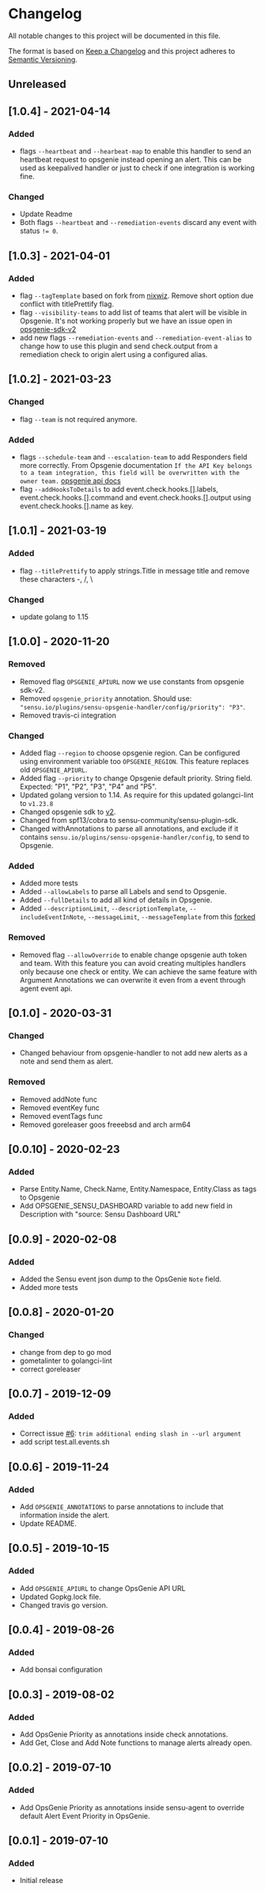 # Changelog
All notable changes to this project will be documented in this file.

The format is based on [Keep a Changelog](http://keepachangelog.com/en/1.0.0/)
and this project adheres to [Semantic
Versioning](http://semver.org/spec/v2.0.0.html).

## Unreleased

## [1.0.4] - 2021-04-14
### Added
- flags `--heartbeat` and `--hearbeat-map` to enable this handler to send an heartbeat request to opsgenie instead opening an alert. This can be used as keepalived handler or just to check if one integration is working fine. 

### Changed
- Update Readme
- Both flags `--heartbeat` and `--remediation-events` discard any event with status `!= 0`. 

## [1.0.3] - 2021-04-01
### Added
- flag `--tagTemplate` based on fork from [nixwiz](https://github.com/nixwiz/sensu-opsgenie-handler/commit/73208fff8c51234814758e8aafed114751daeff9). Remove short option due conflict with titlePrettify flag.
- flag `--visibility-teams` to add list of teams that alert will be visible in Opsgenie. It's not working properly but we have an issue open in [opsgenie-sdk-v2](https://github.com/opsgenie/opsgenie-go-sdk-v2/issues/81)
- add new flags `--remediation-events` and `--remediation-event-alias` to change how to use this plugin and send check.output from a remediation check to origin alert using a configured alias.

## [1.0.2] - 2021-03-23
### Changed
- flag `--team` is not required anymore.

### Added
- flags `--schedule-team` and `--escalation-team` to add Responders field more correctly. From Opsgenie documentation ` If the API Key belongs to a team integration, this field will be overwritten with the owner team. ` [opsgenie api docs](https://docs.opsgenie.com/docs/alert-api#create-alert)
- flag `--addHooksToDetails` to add event.check.hooks.[].labels, event.check.hooks.[].command and event.check.hooks.[].output using event.check.hooks.[].name as key.

## [1.0.1] - 2021-03-19
### Added
- flag `--titlePrettify` to apply strings.Title in message title and remove these characters -, /, \

### Changed
- update golang to 1.15

## [1.0.0] - 2020-11-20

### Removed
- Removed flag `OPSGENIE_APIURL` now we use constants from opsgenie sdk-v2.
- Removed `opsgenie_priority` annotation. Should use: `"sensu.io/plugins/sensu-opsgenie-handler/config/priority": "P3"`.
- Removed travis-ci integration

### Changed
- Added flag `--region` to choose opsgenie region. Can be configured using environment variable too `OPSGENIE_REGION`. This feature replaces old `OPSGENIE_APIURL`.
- Added flag `--priority` to change Opsgenie default priority. String field. Expected: "P1", "P2", "P3", "P4" and "P5".
- Updated golang version to 1.14. As require for this updated golangci-lint to `v1.23.8`
- Changed opsgenie sdk to [v2](https://github.com/opsgenie/opsgenie-go-sdk-v2). 
- Changed from spf13/cobra to sensu-community/sensu-plugin-sdk. 
- Changed withAnnotations to parse all annotations, and exclude if it contains `sensu.io/plugins/sensu-opsgenie-handler/config`, to send to Opsgenie.

### Added
- Added more tests
- Added `--allowLabels` to parse all Labels and send to Opsgenie.
- Added `--fullDetails` to add all kind of details in Opsgenie.
- Added `--descriptionLimit`, `--descriptionTemplate`, `--includeEventInNote`, `--messageLimit`, `--messageTemplate` from this [forked](https://github.com/nixwiz/sensu-opsgenie-handler)

### Removed
- Removed flag `--allowOverride` to enable change opsgenie auth token and team. With this feature you can avoid creating multiples handlers only because one check or entity. We can achieve the same feature with Argument Annotations we can overwrite it even from a event through agent event api.

## [0.1.0] - 2020-03-31

### Changed
- Changed behaviour from opsgenie-handler to not add new alerts as a note and send them as alert.

### Removed
- Removed addNote func
- Removed eventKey func
- Removed eventTags func
- Removed goreleaser goos freeebsd and arch arm64

## [0.0.10] - 2020-02-23

### Added
- Parse Entity.Name, Check.Name, Entity.Namespace, Entity.Class as tags to Opsgenie
- Add OPSGENIE_SENSU_DASHBOARD variable to add new field in Description with "source: Sensu Dashboard URL"


## [0.0.9] - 2020-02-08

### Added
- Added the Sensu event json dump to the OpsGenie `Note` field.
- Added more tests

## [0.0.8] - 2020-01-20

### Changed
- change from dep to go mod
- gometalinter to golangci-lint
- correct goreleaser

## [0.0.7] - 2019-12-09

### Added
- Correct issue [#6](https://github.com/betorvs/sensu-opsgenie-handler/issues/6): `trim additional ending slash in --url argument`
- add script test.all.events.sh

## [0.0.6] - 2019-11-24

### Added
- Add `OPSGENIE_ANNOTATIONS` to parse annotations to include that information inside the alert.
- Update README.

## [0.0.5] - 2019-10-15

### Added
- Add `OPSGENIE_APIURL` to change OpsGenie API URL
- Updated Gopkg.lock file.
- Changed travis go version.

## [0.0.4] - 2019-08-26

### Added
- Add bonsai configuration

## [0.0.3] - 2019-08-02

### Added
- Add OpsGenie Priority as annotations inside check annotations.
- Add Get, Close and Add Note functions to manage alerts already open. 

## [0.0.2] - 2019-07-10

### Added
- Add OpsGenie Priority as annotations inside sensu-agent to override default Alert Event Priority in OpsGenie.

## [0.0.1] - 2019-07-10

### Added
- Initial release